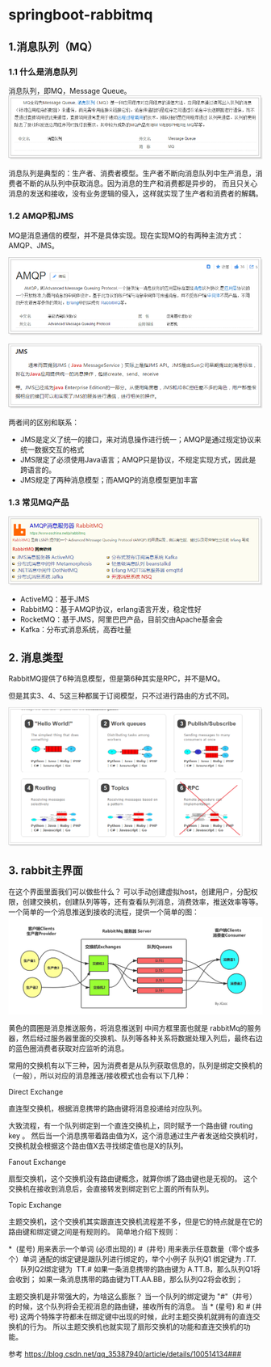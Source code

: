 # springboot-rabbitmq

## 1.消息队列（MQ）

### 1.1 什么是消息队列

消息队列，即MQ，Message Queue。
![1527064606029](assets/1527063872737.png)


消息队列是典型的：生产者、消费者模型。生产者不断向消息队列中生产消息，消费者不断的从队列中获取消息。因为消息的生产和消费都是异步的，
而且只关心消息的发送和接收，没有业务逻辑的侵入，这样就实现了生产者和消费者的解耦。





### 1.2 AMQP和JMS

MQ是消息通信的模型，并不是具体实现。现在实现MQ的有两种主流方式：AMQP、JMS。

![1527064480681](assets/1527064480681.png)

![1527064487042](assets/1527064487042.png)



两者间的区别和联系：

- JMS是定义了统一的接口，来对消息操作进行统一；AMQP是通过规定协议来统一数据交互的格式
- JMS限定了必须使用Java语言；AMQP只是协议，不规定实现方式，因此是跨语言的。
- JMS规定了两种消息模型；而AMQP的消息模型更加丰富



### 1.3 常见MQ产品

![1527064606029](assets/1527064606029.png)

- ActiveMQ：基于JMS
- RabbitMQ：基于AMQP协议，erlang语言开发，稳定性好
- RocketMQ：基于JMS，阿里巴巴产品，目前交由Apache基金会
- Kafka：分布式消息系统，高吞吐量


## 2. 消息类型
RabbitMQ提供了6种消息模型，但是第6种其实是RPC，并不是MQ。

但是其实3、4、5这三种都属于订阅模型，只不过进行路由的方式不同。

![1527068544487](assets/1527068544487.png)


## 3. rabbit主界面

在这个界面里面我们可以做些什么？
可以手动创建虚拟host，创建用户，分配权限，创建交换机，创建队列等等，还有查看队列消息，消费效率，推送效率等等。
一个简单的一个消息推送到接收的流程，提供一个简单的图：
![20190903141227300](assets/20190903141227300.png)

黄色的圆圈是消息推送服务，将消息推送到 中间方框里面也就是 rabbitMq的服务器，然后经过服务器里面的交换机、队列等各种关系将数据处理入列后，最终右边的蓝色圈消费者获取对应监听的消息。

常用的交换机有以下三种，因为消费者是从队列获取信息的，队列是绑定交换机的（一般），所以对应的消息推送/接收模式也会有以下几种：

Direct Exchange 

直连型交换机，根据消息携带的路由键将消息投递给对应队列。

大致流程，有一个队列绑定到一个直连交换机上，同时赋予一个路由键 routing key 。
然后当一个消息携带着路由值为X，这个消息通过生产者发送给交换机时，交换机就会根据这个路由值X去寻找绑定值也是X的队列。

Fanout Exchange

扇型交换机，这个交换机没有路由键概念，就算你绑了路由键也是无视的。 这个交换机在接收到消息后，会直接转发到绑定到它上面的所有队列。

Topic Exchange

主题交换机，这个交换机其实跟直连交换机流程差不多，但是它的特点就是在它的路由键和绑定键之间是有规则的。
简单地介绍下规则：

*  (星号) 用来表示一个单词 (必须出现的)
#  (井号) 用来表示任意数量（零个或多个）单词
通配的绑定键是跟队列进行绑定的，举个小例子
队列Q1 绑定键为 *.TT.*          队列Q2绑定键为  TT.#
如果一条消息携带的路由键为 A.TT.B，那么队列Q1将会收到；
如果一条消息携带的路由键为TT.AA.BB，那么队列Q2将会收到；

主题交换机是非常强大的，为啥这么膨胀？
当一个队列的绑定键为 "#"（井号） 的时候，这个队列将会无视消息的路由键，接收所有的消息。
当 * (星号) 和 # (井号) 这两个特殊字符都未在绑定键中出现的时候，此时主题交换机就拥有的直连交换机的行为。
所以主题交换机也就实现了扇形交换机的功能和直连交换机的功能。


参考
https://blog.csdn.net/qq_35387940/article/details/100514134###






